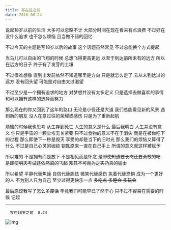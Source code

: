 ```yaml
---
title: 写在这之前
date: 2016-08-24
---
```

 

说起18岁以前的生活
大多可以忽略不计
大部分时间在现在看来有点浪费
不过好在没什么追求
也不怎么烦恼
且当做不错的回忆


不过今天的主题是写18岁以后的故事
这个话题虽然常见
不过总能换个方式提起

<!-- more -->

当鸟儿可以自由的飞翔的时候
总想飞得更高更远
以至于到达前所未有的远方
所以在远方的日子 
终于有了发芽的土壤

不过很难想像
直到出发前依然不知道哪里是方向
只是就怎么走了
去从未到达过的远方
没有回头望
可能是对自由太过渴望

不过至少是一个拥有追求的地方
对梦想并没有太多定义
只是选择去做喜欢的事情
和可以拥有这样的选择而努力


那么现在的你又回到了这年的路口
无论是小径还是大道
我们总能看见新的风景
遇到新的朋友
没人在意过往的荣耀或感伤
只是为了重新起航

烦恼的时候我也思考
从生存到死亡
人生的意义是什么
最后我明白
人生并没有意义
你只是宇宙的一颗尘埃无关紧要
只不过食物的意义不在于消失
而是在被你吃下的过程
那么即使下一秒是毁灭
享受的却是当下的旧时光
那么我们的烦恼又算得了什么
不过是自己心灵的枷锁
钥匙原来一直在自己手上
所谓的意义就这样被赋予



所以难的
不是拥有而是放下
不是相见而是怀念
~~是即使知道要长肉还要勇敢的吃~~
~~是即使明天考试还依然浪的飞起~~
~~知其不可而为之实乃真的猛士~~

所以希望
平静代替焦躁
自信代替胆怯
微笑代替感伤
执着代替恐惧
成为一个更好的人
不为别人只为自己
至少过得更快乐一点
~~多吃点 多睡会 多玩会~~
 


最后原谅我写了怎么多~~废话~~
毕竟我们可能早已了然于心
只不过不容易在需要的时候
                    记起

-----------------------

      写在18岁之前  8.24

 
![img](/uploads/way.jpg)

